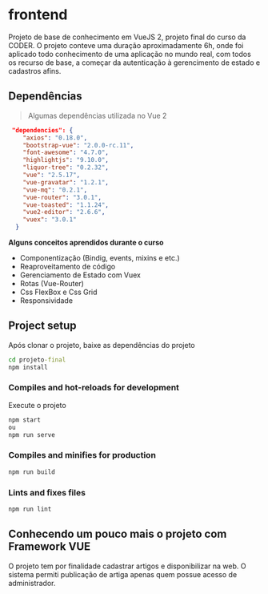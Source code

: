 # frontend
  Projeto de base de conhecimento em VueJS 2, projeto final do curso da CODER. O projeto conteve uma duração aproximadamente 6h, onde foi aplicado todo conhecimento de uma aplicação no mundo real, com todos os recurso de base, a começar da autenticação à gerencimento de estado e cadastros afins.  

## Dependências
> Algumas dependências utilizada no Vue 2
  
```json
 "dependencies": {
    "axios": "0.18.0",
    "bootstrap-vue": "2.0.0-rc.11",
    "font-awesome": "4.7.0",
    "highlightjs": "9.10.0",
    "liquor-tree": "0.2.32",
    "vue": "2.5.17",
    "vue-gravatar": "1.2.1",
    "vue-mq": "0.2.1",
    "vue-router": "3.0.1",
    "vue-toasted": "1.1.24",
    "vue2-editor": "2.6.6",
    "vuex": "3.0.1"
  }
```

__Alguns conceitos aprendidos durante o curso__

* Componentização (Bindig, events, mixins e etc.)
* Reaproveitamento de código
* Gerenciamento de Estado com Vuex
* Rotas (Vue-Router)
* Css FlexBox e Css Grid
* Responsividade


## Project setup 
Após clonar o projeto, baixe as dependências do projeto

```cmd
cd projeto-final
npm install
```

### Compiles and hot-reloads for development
Execute o projeto
```cmd
npm start
ou
npm run serve
```

### Compiles and minifies for production
```cmd
npm run build
```

### Lints and fixes files
```cmd
npm run lint
```  

## Conhecendo um pouco mais o projeto com Framework VUE

  O projeto tem por finalidade cadastrar artigos e disponibilizar na web. O sistema permiti publicação de artiga apenas quem possue acesso de administrador. 



